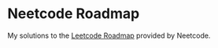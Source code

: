 # Neetcode Roadmap

My solutions to the [Leetcode Roadmap](https://neetcode.io/roadmap) provided by Neetcode.
